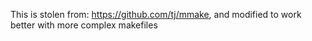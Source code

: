 This is stolen from: https://github.com/tj/mmake, and modified to work better with more complex makefiles